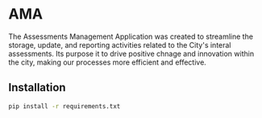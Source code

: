 # AMA

The Assessments Management Application was created to streamline the storage, update, and reporting activities related to the City's interal assessments. Its purpose it to drive positive chnage and innovation within the city, making our processes more efficient and effective.

## Installation

```bash
pip install -r requirements.txt
```
